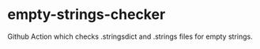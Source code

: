 # empty-strings-checker
Github Action which checks .stringsdict and .strings files for empty strings.
